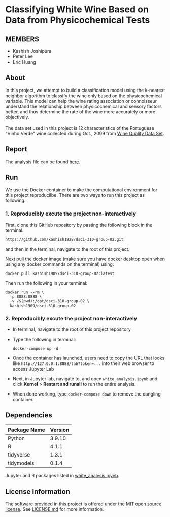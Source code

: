 # Classifying White Wine Based on Data from Physicochemical Tests 

## MEMBERS
- Kashish Joshipura
- Peter Lee
- Eric Huang

## About
In this project, we attempt to build a classification model using the k-nearest neighbor algorithm to classify the wine only based on the physicochemical variable. This model can help the wine rating association or connoisseur understand the relationship between physicochemical and sensory factors better, and thus determine the rate of the wine more accurately or more objectively.  
<br>
The data set used in this project is 12 characteristics of the Portuguese "Vinho Verde" wine collected during Oct., 2009 from [Wine Quality Data Set](https://archive.ics.uci.edu/ml/datasets/wine+quality).

## Report
The analysis file can be found [here](white_analysis.ipynb).

## Run
We use the Docker container to make the computational environment for this project reproducilbe. There are two ways to run this project as following.

### 1. Reproducibly excute the project non-interactively
First, clone this GitHub repository by pasting the following block in the terminal.

```
https://github.com/kashish1928/dsci-310-group-02.git
```

and then in the terminal, navigate to the root of this project.

Next pull the docker image (make sure you have docker desktop open when using any docker commands on the terminal) using:

```
docker pull kashish1909/dsci-310-group-02:latest
```

Then run the following in your terminal:

```
docker run --rm \
  -p 8888:8888 \
  -v /$(pwd):/opt/dsci-310-group-02 \
  kashish1909/dsci-310-group-02
```

### 2. Reproducibly excute the project non-interactively

- In terminal, navigate to the root of this project repository
- Type the following in terminal:

  ```
  docker-compose up -d
  ```
- Once the container has launched, users need to copy the URL that looks like `http://127.0.0.1:8888/lab?token=...` into their web browser to access Jupyter Lab
- Next, in Jupyter lab, navigate to, and open `white_analysis.ipynb` and click **Kernel** > **Restart and runall** to run the entire analysis.
- When done working, type `docker-compose down` to remove the dangling container.

## Dependencies

| Package Name | Version |
|--------------|---------|
| Python | 3.9.10 |
| R | 4.1.1 |
| tidyverse | 1.3.1 |
| tidymodels | 0.1.4 |

Jupyter and R packages listed in [white_analysis.ipynb](white_analysis.ipynb).

## License Information
The software provided in this project is offered under the [MIT open source license](https://opensource.org/licenses/MIT). See [LICENSE.md](LICENSE.md) for more information. 

